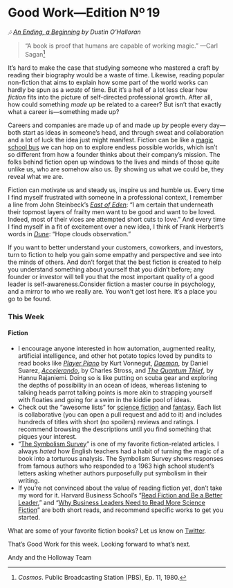 # Good Work—Edition Nº 19

*🎶
[An Ending, a Beginning](https://open.spotify.com/track/2t6aXckrRWNnKb0ysc1vBc?si=yxjPRAIoTlm6Y7z3wpj0QQ) by
Dustin O’Halloran*

> “A book is proof that humans are capable of working magic.”
—Carl Sagan[^1]

It’s hard to make the case that studying someone who mastered a craft by reading their
biography would be a waste of time.
Likewise, reading popular non-fiction that aims to explain how some part of the world
works can hardly be spun as a *waste* of time.
But it’s a hell of a lot less clear how *fiction* fits into the picture of self-directed
professional growth.
After all, how could something *made up* be related to a career?
But isn’t that exactly what a career is—something made up?

Careers and companies are made up of and made up *by* people every day—both start as ideas
in someone’s head, and through sweat and collaboration and a lot of luck the idea just
might manifest.
Fiction can be like a [magic school bus](https://www.youtube.com/watch?v=v53mhRXXT2g) we can
hop on to explore endless possible worlds, which isn’t so different from how a founder
thinks about their company’s mission.
The folks behind fiction open up windows to the lives and minds of those quite unlike us,
who are somehow also us.
By showing us what we could be, they reveal what we are.

Fiction can motivate us and steady us, inspire us and humble us.
Every time I find myself frustrated with someone in a professional context, I remember a
line from John Steinbeck’s
[*East of Eden*](https://www.amazon.com/East-Eden-Penguin-Orange-Collection/dp/0143129481): “I
am certain that underneath their topmost layers of frailty men want to be good and want to
be loved. Indeed, most of their vices are attempted short cuts to love.”
And every time I find myself in a fit of excitement over a new idea, I think of Frank
Herbert’s words in [*Dune*](https://www.amazon.com/Dune-Frank-Herbert/dp/0441172717): “Hope
clouds observation.”

If you want to better understand your customers, coworkers, and investors, turn to fiction
to help you gain some empathy and perspective and see into the minds of others.
And don’t forget that the best fiction is created to help you understand something about
yourself that you didn’t before;
any founder or investor will tell you that the most important quality of a good leader is
self-awareness.Consider fiction a master course in psychology, and a mirror to who we
really are. You won’t get lost here.
It’s a place you go to be found.

### This Week

#### Fiction

- I encourage anyone interested in how automation, augmented reality, artificial
  intelligence, and other hot potato topics loved by pundits to read books like
  [*Player Piano*](https://www.amazon.com/Player-Piano-Novel-Kurt-Vonnegut/dp/0385333781) by Kurt
  Vonnegut, [*Daemon*](https://www.amazon.com/DAEMON-Daemon-Daniel-Suarez/dp/0451228731), by
  Daniel Suarez,
  [*Accelerando*](https://www.amazon.com/Accelerando-Singularity-Charles-Stross/dp/0441014151/),
  by Charles Stross, and
  [*The Quantum Thief*](https://www.amazon.com/Quantum-Thief-Jean-Flambeur/dp/0765329492/), by
  Hannu Rajaniemi.
  Doing so is like putting on scuba gear and exploring the depths of possibility in an ocean
  of ideas, whereas listening to talking heads parrot talking points is more akin to
  strapping yourself with floaties and going for a swim in the kiddie pool of ideas.
- Check out the “awesome lists” for
  [science fiction](https://github.com/sindresorhus/awesome-scifi) and
  [fantasy](https://github.com/RichardLitt/awesome-fantasy). Each list is collaborative (you can
  open a pull request and add to it) and includes hundreds of titles with short (no
  spoilers) reviews and ratings.
  I recommend browsing the descriptions until you find something that piques your interest.
- “[The Symbolism Survey](https://www.theparisreview.org/blog/2011/12/05/document-the-symbolism-survey/)”
  is one of my favorite fiction-related articles.
  I always *hated* how English teachers had a habit of turning the magic of a book into a
  torturous analysis.
  The Symbolism Survey shows responses from famous authors who responded to a 1963 high
  school student’s letters asking whether authors purposefully put symbolism in their
  writing.
- If you’re not convinced about the value of reading fiction yet, don’t take my word for it.
  Harvard Business School’s “[Read Fiction and Be a Better Leader](https://hbr.org/ideacast/2013/06/read-fiction-and-be-a-better-l.html),”
  and “[Why Business Leaders Need to Read More Science Fiction](https://hbr.org/2017/07/why-business-leaders-need-to-read-more-science-fiction)”
  are both short reads, and recommend specific works to get you started.

What are some of your favorite fiction books?
Let us know on [Twitter](https://twitter.com/readgoodwork).

That’s Good Work for this week.
Looking forward to what’s next.

Andy and the Holloway Team

[^1]: *Cosmos*. Public Broadcasting Station (PBS), Ep.
11, 1980.
